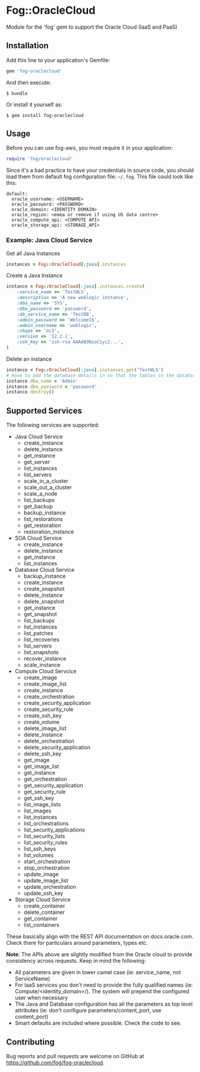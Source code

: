 # Fog::OracleCloud

Module for the 'fog' gem to support the Oracle Cloud (IaaS and PaaS)

## Installation

Add this line to your application's Gemfile:

```ruby
gem 'fog-oraclecloud'
```

And then execute:

    $ bundle

Or install it yourself as:

    $ gem install fog-oraclecloud

## Usage

Before you can use fog-aws, you must require it in your application:

```ruby
require 'fog/oraclecloud'
```

Since it's a bad practice to have your credentials in source code, you should load them from default fog configuration file: ```~/.fog```. This file could look like this:

```
default:
  oracle_username: <USERNAME>
  oracle_password: <PASSWORD>
  oracle_domain: <IDENTITY DOMAIN>
  oracle_region: <emea or remove if using US data centre>
  oracle_compute_api: <COMPUTE API>
  oracle_storage_api: <STORAGE_API>
```

### Example: Java Cloud Service
Get all Java Instances
```ruby
instances = Fog::OracleCloud[:java].instances
```
Create a Java Instance
```ruby
instance = Fog::OracleCloud[:java].instances.create(
    :service_name => 'TestWLS',
    :description => 'A new weblogic instance',
    :dba_name => 'SYS',
    :dba_password => 'password',
    :db_service_name => 'TestDB',
    :admin_password => 'Welcome1$',
    :admin_username => 'weblogic',
    :shape => 'oc3',
    :version => '12.2.1',
    :ssh_key => 'ssh-rsa AAAAB3NzaC1yc2...',
)
```
Delete an instance
```ruby
instance = Fog::OracleCloud[:java].instances.get('TestWLS')
# Have to add the database details in so that the tables in the database can be removed
instance.dba_name = 'Admin'
instance.dba_password = 'password'
instance.destroy()
```

## Supported Services
The following services are supported:
* Java Cloud Service
  * create_instance
  * delete_instance
  * get_instance
  * get_server
  * list_instances
  * list_servers
  * scale_in_a_cluster
  * scale_out_a_cluster
  * scale_a_node
  * list_backups
  * get_backup
  * backup_instance
  * list_restorations
  * get_restoration
  * restoration_instance
* SOA Cloud Service
  * create_instance
  * delete_instance
  * get_instance
  * list_instances
* Database Cloud Service
  * backup_instance
  * create_instance
  * create_snapshot
  * delete_instance
  * delete_snapshot
  * get_instance
  * get_snapshot
  * list_backups
  * list_instances
  * list_patches
  * list_recoveries
  * list_servers
  * list_snapshots
  * recover_instance
  * scale_instance
* Compute Cloud Servcice
  * create_image
  * create_image_list
  * create_instance
  * create_orchestration
  * create_security_application
  * create_security_rule
  * create_ssh_key
  * create_volume
  * delete_image_list
  * delete_instance
  * delete_orchestration
  * delete_security_application
  * delete_ssh_key
  * get_image
  * get_image_list
  * get_instance
  * get_orchestration
  * get_security_application
  * get_security_rule
  * get_ssh_key
  * list_image_lists
  * list_images
  * list_instances
  * list_orchestrations
  * list_security_applications
  * list_security_lists
  * list_security_rules
  * list_ssh_keys
  * list_volumes
  * start_orchestration
  * stop_orchestration
  * update_image
  * update_image_list
  * update_orchestration
  * update_ssh_key
* Storage Cloud Service
  * create_container
  * delete_container
  * get_container
  * list_containers
  
These basically align with the REST API documentation on docs.oracle.com. Check there for particulars around parameters, types etc. 

**Note**: The APIs above are slightly modified from the Oracle cloud to provide consistency across requests. Keep in mind the following:
* All parameters are given in lower camel case (ie: service_name, not ServiceName)
* For IaaS services you don't need to provide the fully qualified names (ie: Compute/<identity_domain>/<name>). The system will prepend the configured user when necessary
* The Java and Database configuration has all the parameters as top level attributes (ie: don't configure parameters/content_port, use content_port)
* Smart defaults are included where possible. Check the code to see.

## Contributing

Bug reports and pull requests are welcome on GitHub at https://github.com/fog/fog-oraclecloud.

